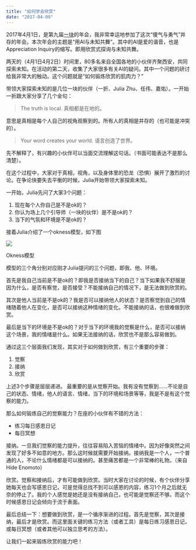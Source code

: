 ```yaml
---
title: "如何学会欣赏"
date: "2017-04-09"
---
```


2017年4月1日，是第九届[一块](https://www.ikuai.org/)的年会，我非常幸运地参加了这次“傻气与勇气”并存的年会。本次年会的主题是“用AI与未知共舞”。其中的AI是爱的谐音，也是Appreciation Inquiry的缩写。即用欣赏式探询与未知共舞。

两天的（4月1日4月2日）时间里，80多名来自全国各地的小伙伴齐聚西安，共同探索未知。在活动的第二天，收集了大家很多有关AI的疑问。其中一个问题的研讨给我非常大的触动。这个问题就是“如何锻炼欣赏的肌肉力？”

带领大家探索未知的是几位一块的伙伴（一折、Julia Zhu、任伟、嘉佑）。一开始一折跟大家分享了几个金句：

> The truth is local. 真相都是在地的。

意思是真相是每个人自己的视角观察到的。所有人的真相是并存的（也可能是冲突的）。

> Your word creates your world. 语言创造了世界。

先不解释了，有兴趣的小伙伴可以当面交流理解这句话。（书面可能表达不是那么清楚）。

在这个过程中，大家对于真相，视角，以及身体里的恐龙（恐惧）展开了激烈的讨论。在争论快要失去平衡的时候，Julia开始带领大家探索未知。

一开始，Julia先问了大家3个问题：

1. 现在每个人你自己是不是ok的？
2. 你认为场上几个引导师（一块的伙伴）是不是ok的？
3. 当下的气氛和环境是不是ok的？

接着Julia介绍了一个okness模型，如下图

![](https://upload-images.jianshu.io/upload_images/1622292-06bdc38ca94d49cf.png?imageMogr2/auto-orient/strip%7CimageView2/2/w/1240)

Okness模型

模型的三个角分别对应刚才Julia提问的三个问题，即我、他、环境。

首先是我自己当前是不是ok的？即我是否接纳当下的自己？当下如果我不舒服是因为什么，是否有察觉，是否接受？不能接纳自己的情况下，是无法做到欣赏的。

其次是他人当前是不是ok的？我是否可以接纳他人的状态？是否察觉到自己的情绪随着他人在变化，是否可以接纳这种情绪的变化。不能接纳的话，也很难做到欣赏。

最后是当下的环境是不是ok的？对于当下的环境我的觉察是什么，是否可以接纳这个场景，我的情绪是什么。如果无法接纳的话，欣赏也不是那么容易做到。

通过这三个层面我们发现，其实对于如何做到欣赏，有三个重要的步骤：

1. 觉察
2. 接纳
3. 欣赏

上述3个步骤是层层递进。 最重要的是从觉察开始。我有没有觉察到……不论是自己的状态、情绪，他人的语言、情绪，当下的环境和场景等等，我是不是有这个觉察的能力。

那么如何锻炼自己的觉察能力？在座的小伙伴有不错的方法：

- 练习每日感恩日记
- 每日冥想

接纳。一旦我们觉察的能力提升，往往容易陷入苦恼的情绪中。因为好像突然之间发现了好多不如意的地方。那么这时候就需要开始接纳。接纳我是一个人，一个普通的人，不论什么情绪都是可以接纳的。甚至痛苦都是一个非常棒的礼物。（来自Hide Enomoto）

欣赏。觉察和接纳后，才有可能做到欣赏。当时大家在讨论的时候，有个伙伴分享她每天也会写感恩日记，可是觉得总找不到可以感恩的内容，练习1个月之后就无奈的停止了。我的个人感觉是她还是没有接纳自己，也可能是觉察还不够。而这个时候感恩日记会倾向于流于表面。

最后总结一下：想要做到欣赏，是一个循序渐进的过程。首先是觉察，其次是接纳，最后才是欣赏。而这里面关键的练习方法（或者工具）是每日练习感恩日记，或每日冥想（或者其他可以独立思考的方法）。

让我们一起来锻炼欣赏的能力吧！
